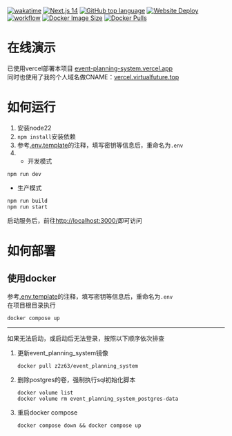 [![wakatime](https://wakatime.com/badge/user/eb532fc7-fa02-42d4-9a30-60b555075854/project/183a8824-dd12-4c71-9cfc-011a62864de2.svg)](https://wakatime.com/@eb532fc7-fa02-42d4-9a30-60b555075854)
[![Next.js 14](https://img.shields.io/badge/Next.js-14-blue?logo=next.js)](https://nextjs.org/)
[![GitHub top language](https://img.shields.io/github/languages/top/z2z63/event_planning_system?logo=typescript)](https://github.com/search?q=repo%3Az2z63%2Fevent_planning_system++language%3ATypeScript&type=code)
[![Website Deploy](https://deploy-badge.vercel.app/?url=https://event-planning-system.vercel.app/&name=vercel&logo=vercel)](https://event-planning-system.vercel.app/)
[![workflow](https://github.com/z2z63/event_planning_system/actions/workflows/build-docker-image.yaml/badge.svg)](https://github.com/z2z63/event_planning_system/actions/workflows/build-docker-image.yaml)
[![Docker Image Size](https://img.shields.io/docker/image-size/z2z63/event_planning_system?logo=docker)](https://hub.docker.com/r/z2z63/event_planning_system)
[![Docker Pulls](https://img.shields.io/docker/pulls/z2z63/event_planning_system?logo=docker)](https://hub.docker.com/r/z2z63/event_planning_system)

# 在线演示

已使用vercel部署本项目 [event-planning-system.vercel.app](https://event-planning-system.vercel.app/)  
同时也使用了我的个人域名做CNAME：[vercel.virtualfuture.top](https://vercel.virtualfuture.top/)
# 如何运行

1. 安装node22
2. `npm install`安装依赖
3. 参考[.env.template](.env.template)的注释，填写密钥等信息后，重命名为`.env`
4.
   - 开发模式
```shell
npm run dev
```
   - 生产模式
```shell
npm run build
npm run start
```

启动服务后，前往<http://localhost:3000/>即可访问

# 如何部署

## 使用docker

参考[.env.template](.env.template)的注释，填写密钥等信息后，重命名为`.env`  
在项目根目录执行

```shell
docker compose up
```

---
如果无法启动，或启动后无法登录，按照以下顺序依次排查

1. 更新event_planning_system镜像
   ```shell
   docker pull z2z63/event_planning_system
   ```
2. 删除postgres的卷，强制执行sql初始化脚本
   ```shell
   docker volume list
   docker volume rm event_planning_system_postgres-data
   ```
3. 重启docker compose
   ```shell
   docker compose down && docker compose up
   ```